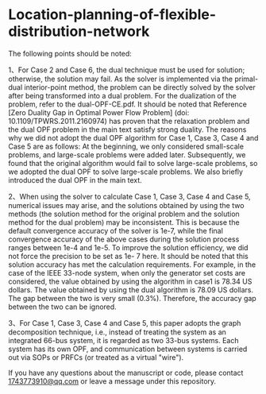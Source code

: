 # Location-planning-of-flexible-distribution-network

The following points should be noted:

  1、For Case 2 and Case 6, the dual technique must be used for solution; otherwise, the solution may fail. As the solver is implemented via the primal-dual interior-point method, the
problem can be directly solved by the solver after being transformed into a dual problem. For the dualization of the problem, refer to the dual-OPF-CE.pdf. It should be noted that 
Reference [Zero Duality Gap in Optimal Power Flow Problem] (doi: 10.1109/TPWRS.2011.2160974) has proven that the relaxation problem and the dual OPF problem in the main text satisfy 
strong duality. The reasons why we did not adopt the dual OPF algorithm for Case 1, Case 3, Case 4 and Case 5 are as follows: At the beginning, we only considered small-scale 
problems, and large-scale problems were added later. Subsequently, we found that the original algorithm would fail to solve large-scale problems, so we adopted the dual OPF to solve 
large-scale problems. We also briefly introduced the dual OPF in the main text.

  2、When using the solver to calculate Case 1, Case 3, Case 4 and Case 5, numerical issues may arise, and the solutions obtained by using the two methods (the solution method for 
  the original problem and the solution method for the dual problem) may be inconsistent. This is because the default convergence accuracy of the solver is 1e-7, while the final 
  convergence accuracy of the above cases during the solution process ranges between 1e-4 and 1e-5. To improve the solution efficiency, we did not force the precision to be set as 1e-
  7 here. It should be noted that this solution accuracy has met the calculation 
  requirements.  For example, in the case of the IEEE 33-node system, when only the generator set costs are considered, the value obtained by using the algorithm in case1 is 78.34 US 
  dollars. The value obtained by using the dual algorithm is 78.09 US dollars. The gap 
  between the two is very small (0.3%). Therefore, the accuracy gap between the two can be ignored. 


  3、For Case 1, Case 3, Case 4 and Case 5, this paper adopts the graph decomposition technique, i.e., instead of treating the system as an integrated 66-bus system, it is regarded 
as two 33-bus systems. Each system has its own OPF, and communication between systems is carried out via SOPs or PRFCs (or treated as a virtual "wire").

If you have any questions about the manuscript or code, please contact 1743773910@qq.com or leave a message under this repository.
  
